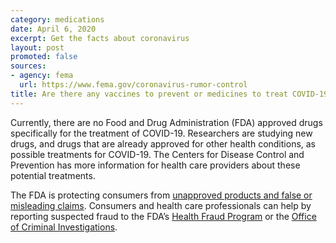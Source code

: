```yaml
---
category: medications
date: April 6, 2020
excerpt: Get the facts about coronavirus
layout: post
promoted: false
sources:
- agency: fema
  url: https://www.fema.gov/coronavirus-rumor-control
title: Are there any vaccines to prevent or medicines to treat COVID-19?
---
```


Currently, there are no Food and Drug Administration (FDA) approved drugs specifically for the treatment of COVID-19. Researchers are studying new drugs, and drugs that are already approved for other health conditions, as possible treatments for COVID-19. The Centers for Disease Control and Prevention has more information for health care providers about these potential treatments.

The FDA is protecting consumers from [unapproved products and false or misleading claims](https://www.fda.gov/consumers/health-fraud-scams/fraudulent-coronavirus-disease-2019-covid-19-products). Consumers and health care professionals can help by reporting suspected fraud to the FDA’s [Health Fraud Program](https://www.fda.gov/consumers/health-fraud-scams) or the [Office of Criminal Investigations](https://www.fda.gov/inspections-compliance-enforcement-and-criminal-investigations/criminal-investigations).